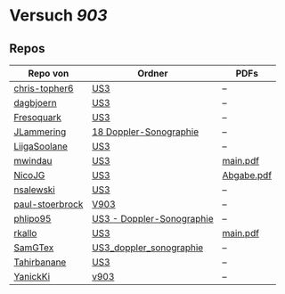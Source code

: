 # Versuch *903*

## Repos

|                 Repo von                 |                                                       Ordner                                                        |                                                               PDFs                                                               |
|------------------------------------------|---------------------------------------------------------------------------------------------------------------------|----------------------------------------------------------------------------------------------------------------------------------|
|[chris-topher6](../repo/chris-topher6)    |[US3](https://github.com/chris-topher6/Anfaenger-Praktikum/tree/master/US3)                                          |–                                                                                                                                 |
|[dagbjoern](../repo/dagbjoern)            |[US3](https://github.com/dagbjoern/AP-Physik/tree/master/US3)                                                        |–                                                                                                                                 |
|[Fresoquark](../repo/Fresoquark)          |[US3](https://github.com/Fresoquark/Anfaengerpraktikum/tree/master/US3)                                              |–                                                                                                                                 |
|[JLammering](../repo/JLammering)          |[18 Doppler-Sonographie](https://github.com/JLammering/Physikalisches-Praktikum/tree/master/18%20Doppler-Sonographie)|–                                                                                                                                 |
|[LiigaSoolane](../repo/LiigaSoolane)      |[US3](https://github.com/LiigaSoolane/Paktikum-mit-dem-Teufel/tree/main/US3)                                         |–                                                                                                                                 |
|[mwindau](../repo/mwindau)                |[US3](https://github.com/mwindau/praktikum/tree/master/US3)                                                          |[main.pdf](https://docs.google.com/viewer?url=https://raw.githubusercontent.com/mwindau/praktikum/master/US3/main.pdf)            |
|[NicoJG](../repo/NicoJG)                  |[US3](https://github.com/NicoJG/Anfaengerpraktikum/tree/master/US3)                                                  |[Abgabe.pdf](https://docs.google.com/viewer?url=https://raw.githubusercontent.com/NicoJG/Anfaengerpraktikum/master/US3/Abgabe.pdf)|
|[nsalewski](../repo/nsalewski)            |[US3](https://github.com/nsalewski/laboratory/tree/master/US3)                                                       |–                                                                                                                                 |
|[paul-stoerbrock](../repo/paul-stoerbrock)|[V903](https://github.com/paul-stoerbrock/Praktikum/tree/master/V903)                                                |–                                                                                                                                 |
|[phlipo95](../repo/phlipo95)              |[US3 - Doppler-Sonographie](https://github.com/phlipo95/AP-Praktikum/tree/master/US3%20-%20Doppler-Sonographie)      |–                                                                                                                                 |
|[rkallo](../repo/rkallo)                  |[US3](https://github.com/rkallo/APWS1718/tree/master/US3)                                                            |[main.pdf](https://docs.google.com/viewer?url=https://raw.githubusercontent.com/rkallo/APWS1718/master/US3/main.pdf)              |
|[SamGTex](../repo/SamGTex)                |[US3_doppler_sonographie](https://github.com/SamGTex/Physik_Praktikum_Samuel_Max/tree/master/US3_doppler_sonographie)|–                                                                                                                                 |
|[Tahirbanane](../repo/Tahirbanane)        |[US3](https://github.com/Tahirbanane/AP/tree/main/US3)                                                               |–                                                                                                                                 |
|[YanickKi](../repo/YanickKi)              |[v903](https://github.com/YanickKi/AP_T_Y/tree/main/v903)                                                            |–                                                                                                                                 |
